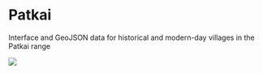 # Patkai
Interface and GeoJSON data for historical and modern-day villages in the Patkai range

![](http://phonemica.net/github/patkai.png)
